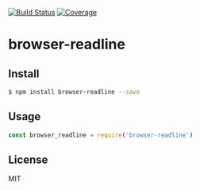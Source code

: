 [![Build Status](https://travis-ci.org/kaelzhang/node-browser-readline.svg?branch=master)](https://travis-ci.org/kaelzhang/node-browser-readline)
[![Coverage](https://codecov.io/gh/kaelzhang/node-browser-readline/branch/master/graph/badge.svg)](https://codecov.io/gh/kaelzhang/node-browser-readline)
<!-- optional appveyor tst
[![Windows Build Status](https://ci.appveyor.com/api/projects/status/github/kaelzhang/node-browser-readline?branch=master&svg=true)](https://ci.appveyor.com/project/kaelzhang/node-browser-readline)
-->
<!-- optional npm version
[![NPM version](https://badge.fury.io/js/browser-readline.svg)](http://badge.fury.io/js/browser-readline)
-->
<!-- optional npm downloads
[![npm module downloads per month](http://img.shields.io/npm/dm/browser-readline.svg)](https://www.npmjs.org/package/browser-readline)
-->
<!-- optional dependency status
[![Dependency Status](https://david-dm.org/kaelzhang/node-browser-readline.svg)](https://david-dm.org/kaelzhang/node-browser-readline)
-->

# browser-readline

<!-- description -->

## Install

```sh
$ npm install browser-readline --save
```

## Usage

```js
const browser_readline = require('browser-readline')
```

## License

MIT
